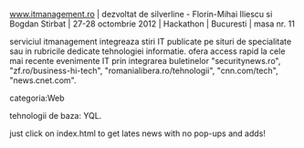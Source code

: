 www.itmanagement.ro | dezvoltat de silverline - Florin-Mihai Iliescu si Bogdan Stirbat | 27-28 octombrie 2012 | Hackathon | Bucuresti | masa nr. 11

serviciul itmanagement integreaza stiri IT publicate pe situri de specialitate sau in rubricile dedicate tehnologiei informatie. ofera access rapid la cele mai recente evenimente IT prin integrarea buletinelor "securitynews.ro", "zf.ro/business-hi-tech", "romanialibera.ro/tehnologii", "cnn.com/tech", "news.cnet.com".

categoria:Web

tehnologii de baza: YQL.

just click on index.html to get lates news with no pop-ups and adds!

